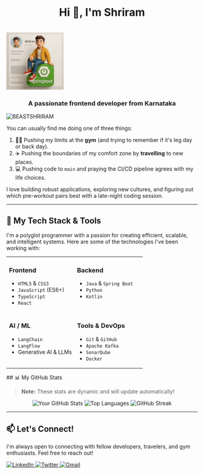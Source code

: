 <h1 align="center">Hi 👋, I'm Shriram</h1>
<br>
</td>
<td width="35%" valign="top">
<img src="https://raw.githubusercontent.com/BEASTSHRIRAM/BEASTSHRIRAM/main/OIG4.jpeg" alt="Shriram with SpringBoot Logo" width="30%" />
</td>
</tr>
</table>
<h3 align="center">A passionate frontend developer from Karnataka</h3>

<p align="left"> <img src="https://komarev.com/ghpvc/?username=BEASTSHRIRAM&label=Profile%20views&color=0e75b6&style=flat" alt="BEASTSHRIRAM" /> </p>

You can usually find me doing one of three things:
1.  🏋️‍♂️ Pushing my limits at the **gym** (and trying to remember if it's leg day or back day).
2.  ✈️ Pushing the boundaries of my comfort zone by **travelling** to new places.
3.  💻 Pushing code to `main` and praying the CI/CD pipeline agrees with my life choices.

I love building robust applications, exploring new cultures, and figuring out which pre-workout pairs best with a late-night coding session.

---

## 🚀 My Tech Stack & Tools

I'm a polyglot programmer with a passion for creating efficient, scalable, and intelligent systems. Here are some of the technologies I've been working with:

<table>
  <tr>
    <td valign="top" width="50%">
      <h3>Frontend</h3>
      <ul>
        <li><code>HTML5</code> & <code>CSS3</code></li>
        <li><code>JavaScript</code> (ES6+)</li>
        <li><code>TypeScript</code></li>
        <li><code>React</code></li>
      </ul>
    </td>
    <td valign="top" width="50%">
      <h3>Backend</h3>
      <ul>
        <li><code>Java</code> & <code>Spring Boot</code></li>
        <li><code>Python</code></li>
        <li><code>Kotlin</code></li>
      </ul>
    </td>
  </tr>
  <tr>
    <td valign="top" width="50%">
      <h3>AI / ML</h3>
      <ul>
        <li><code>LangChain</code></li>
        <li><code>LangFlow</code></li>
        <li>Generative AI & LLMs</li>
      </ul>
    </td>
    <td valign="top" width="50%">
      <h3>Tools & DevOps</h3>
      <ul>
        <li><code>Git</code> & <code>GitHub</code></li>
        <li><code>Apache Kafka</code></li>
        <li><code>SonarQube</code></li>
        <li><code>Docker</code></li>
      </ul>
    </td>
  </tr>
</table>
## 📊 My GitHub Stats

> **Note:** These stats are dynamic and will update automatically!

<p align="center">
  <img src="https://github-readme-stats.vercel.app/api?username=BEASTSHRIRAM&show_icons=true&theme=radical&hide_border=true&count_private=true" alt="Your GitHub Stats" />
  <img src="https://github-readme-stats.vercel.app/api/top-langs/?username=BEASTSHRIRAM&layout=compact&theme=radical&hide_border=true" alt="Top Languages" />
  <img src="https://github-readme-streak-stats.herokuapp.com/?user=BEASTSHRIRAM&theme=radical&hide_border=true" alt="GitHub Streak" />
</p>

---

## 📫 Let's Connect!

I'm always open to connecting with fellow developers, travelers, and gym enthusiasts. Feel free to reach out!

<p align="left">
  <a href="[https://linkedin.com/in/your-linkedin-profile](https://www.linkedin.com/in/shriram-kulkarni-033b8328a)" target="_blank">
    <img src="https://img.shields.io/badge/LinkedIn-0077B5?style=for-the-badge&logo=linkedin&logoColor=white" alt="LinkedIn"/>
  </a>
  <a href="https://twitter.com/your-twitter-handle" target="_blank">
    <img src="https://img.shields.io/badge/Twitter-1DA1F2?style=for-the-badge&logo=twitter&logoColor=white" alt="Twitter"/>
  </a>
  <a href="mailto:shrikulk20@gmail.com">
    <img src="https://img.shields.io/badge/Gmail-D14836?style=for-the-badge&logo=gmail&logoColor=white" alt="Gmail"/>
  </a>
</p>
